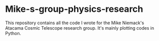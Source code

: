 # Mike-s-group-physics-research
This repository contains all the code I wrote for the Mike Niemack's Atacama Cosmic Telescope research group. It's mainly plotting codes in Python.                 
